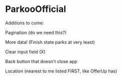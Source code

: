 # ParkooOfficial

Additions to come:

Pagination (do we need this?)

More data!  (Finish state parks at very least)

Clear input field (X)

Back button that doesn't close app

Location (nearest to me listed FIRST, like OfferUp has)



